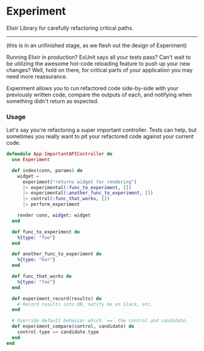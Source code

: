 # Experiment

Elixir Library for carefully refactoring critical paths.

---

(this is in an unfinished stage, as we flesh out the design of Experiment)

Running Elixir in production? ExUnit says all your tests pass? Can't wait to be
utilizing the awesome hot-code reloading feature to push up your new changes?
Well, hold on there, for critical parts of your application you may need more
reassurance.

Experiment allows you to run refactored code side-by-side with your previously
written code, compare the outputs of each, and notifying when something didn't
return as expected.

### Usage

Let's say you're refactoring a super important controller. Tests can help, but
sometimes you really want to pit your refactored code against your current code.

```elixir
defmodule App.ImportantAPIController do
  use Experiment

  def index(conn, params) do
    widget =
      experiment("returns widget for rendering")
      |> experimental(:func_to_experiment, [])
      |> experimental(:another_func_to_experiment, [])
      |> control(:func_that_works, [])
      |> perform_experiment

    render conn, widget: widget
  end

  def func_to_experiment do
    %{type: "foo"}
  end

  def another_func_to_experiment do
    %{type: "bar"}
  end

  def func_that_works do
    %{type: "foo"}
  end

  def experiment_record(results) do
    # Record results into DB, notify me on Slack, etc.
  end

  # Override default behavior which `==` the control and candidate.
  def experiment_compare(control, candidate) do
    control.type == candidate.type
  end
end
```
